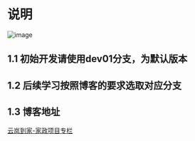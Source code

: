 # 说明

![image](https://github.com/user-attachments/assets/2d224508-cdcf-410f-a3fc-5cc6d2cbb70a)

## 1.1 初始开发请使用dev01分支，为默认版本

## 1.2 后续学习按照博客的要求选取对应分支

## 1.3 博客地址
[云岚到家-家政项目专栏](https://blog.csdn.net/qq_45400167/category_12693756.html?spm=1001.2014.3001.5482)
